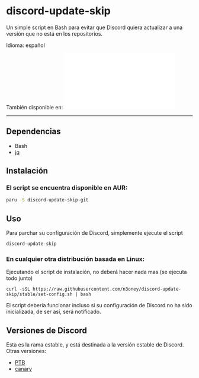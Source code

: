 # discord-update-skip
Un simple script en Bash para evitar que Discord quiera actualizar a una versión que no está en los repositorios.

Idioma: español

También disponible en:
![english](README.md)

-------------------------------------------------------------------------------

## Dependencias
 * Bash
 * [jq](https://github.com/stedolan/jq)

## Instalación
### El script se encuentra disponible en AUR:
```sh
paru -S discord-update-skip-git
```

## Uso
Para parchar su configuración de Discord, simplemente ejecute el script
```sh
discord-update-skip
```

### En cualquier otra distribución basada en Linux:
Ejecutando el script de instalación, no deberá hacer nada mas (se ejecuta todo junto)
```
curl -sSL https://raw.githubusercontent.com/n3oney/discord-update-skip/stable/set-config.sh | bash
```

El script debería funcionar incluso si su configuración de Discord no ha sido inicializada,
de ser así, será notificado.

## Versiones de Discord
Esta es la rama estable, y está destinada a la versión estable de Discord.
Otras versiones:
 * [PTB](https://github.com/n3oney/discord-update-skip/tree/ptb)
 * [canary](https://github.com/n3oney/discord-update-skip/tree/canary)
